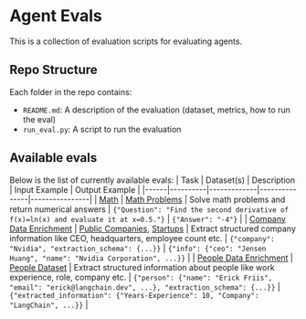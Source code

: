 # Agent Evals

This is a collection of evaluation scripts for evaluating agents.

## Repo Structure

Each folder in the repo contains:

- `README.md`: A description of the evaluation (dataset, metrics, how to run the eval)
- `run_eval.py`: A script to run the evaluation

## Available evals

Below is the list of currently available evals:
| Task | Dataset(s) | Description | Input Example | Output Example |
|------|----------|-------------|---------------|----------------|
| [Math](./math) | [Math Problems](https://smith.langchain.com/public/e0993f2f-c055-4446-afc2-e52da6a4dda0/d) | Solve math problems and return numerical answers | `{"Question": "Find the second derivative of f(x)=ln(x) and evaluate it at x=0.5."}` | `{"Answer": "-4"}` |
| [Company Data Enrichment](./company_data_enrichment) | [Public Companies](https://smith.langchain.com/public/640df79c-1831-494e-8824-d7300205dc8e/d), [Startups](https://smith.langchain.com/public/afabd12a-62fa-4c09-b083-6b1742b4cc3a/d) | Extract structured company information like CEO, headquarters, employee count etc. | `{"company": "Nvidia", "extraction_schema": {...}}` | `{"info": {"ceo": "Jensen Huang", "name": "Nvidia Corporation", ...}}` |
| [People Data Enrichment](./people_data_enrichment) | [People Dataset](https://smith.langchain.com/public/2af89d2a-93f6-4c84-80ac-70defcfd14c8/d) | Extract structured information about people like work experience, role, company etc. | `{"person": {"name": "Erick Friis", "email": "erick@langchain.dev", ...}, "extraction_schema": {...}}` | `{"extracted_information": {"Years-Experience": 10, "Company": "LangChain", ...}}` |